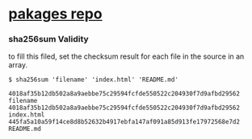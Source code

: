 # [pakages repo](https://arch-setup.github.io/packages/)

### sha256sum Validity
to fill this filed, set the checksum result for each file in the source in an array.

```
$ sha256sum 'filename' 'index.html' 'README.md'

4018af35b12db502a8a9aebbe75c29594fcfde550522c204930f7d9afbd29562  filename
4018af35b12db502a8a9aebbe75c29594fcfde550522c204930f7d9afbd29562  index.html
445fa5a10a59f14ce8d8b52632b4917ebfa147af091a85d913fe17972568e7d2  README.md

```
